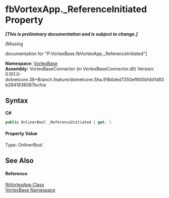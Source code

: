 # fbVortexApp._ReferenceInitiated Property 
 _**\[This is preliminary documentation and is subject to change.\]**_

\[Missing <summary> documentation for "P:VortexBase.fbVortexApp._ReferenceInitiated"\]

**Namespace:**&nbsp;<a href="N_VortexBase.md">VortexBase</a><br />**Assembly:**&nbsp;VortexBaseConnector (in VortexBaseConnector.dll) Version: 0.101.0-dotnetcore.38+Branch.feature/dotnetcore.Sha.9184ded7250ef900bfdd1d83b2841836087bcfce

## Syntax

**C#**<br />
``` C#
public OnlinerBool _ReferenceInitiated { get; }
```


#### Property Value
Type: OnlinerBool

## See Also


#### Reference
<a href="T_VortexBase_fbVortexApp.md">fbVortexApp Class</a><br /><a href="N_VortexBase.md">VortexBase Namespace</a><br />